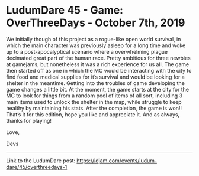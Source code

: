 # LudumDare 45 - Game: OverThreeDays - October 7th, 2019



We initially though of this project as a rogue-like open world survival, in which the main character was previously asleep for a long time and woke up to a post-apocalyptical scenario where a overwhelming plague decimated great part of the human race. Pretty ambitious for three newbies at gamejams, but nonetheless it was a rich experience for us all. The game then started off as one in which the MC would be interacting with the city to find food and medical supplies for it’s survival and would be looking for a shelter in the meantime. Getting into the troubles of game developing the game changes a little bit. At the moment, the game starts at the city for the MC to look for things from a random pool of items of all sort, including 3 main items used to unlock the shelter in the map, while struggle to keep healthy by maintaining his stats. After the completion, the game is won!! That’s it for this edition, hope you like and appreciate it. And as always, thanks for playing!

Love,

Devs

----

Link to the LudumDare post: https://ldjam.com/events/ludum-dare/45/overthreedays-1
